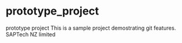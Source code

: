 # prototype_project
prototype project
This is a sample project demostrating git features.
SAPTech NZ limited
